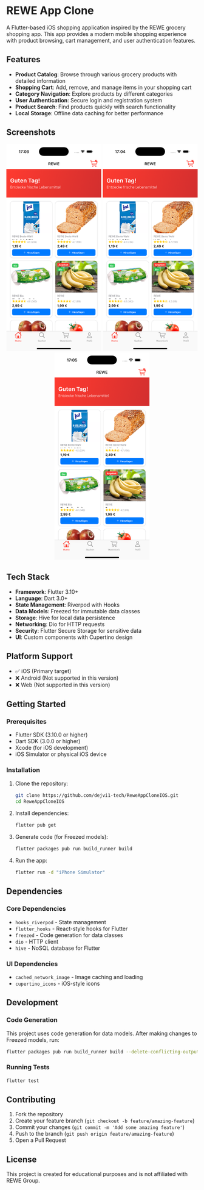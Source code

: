 # REWE App Clone

A Flutter-based iOS shopping application inspired by the REWE grocery shopping app. This app provides a modern mobile shopping experience with product browsing, cart management, and user authentication features.

## Features

- **Product Catalog**: Browse through various grocery products with detailed information
- **Shopping Cart**: Add, remove, and manage items in your shopping cart
- **Category Navigation**: Explore products by different categories
- **User Authentication**: Secure login and registration system
- **Product Search**: Find products quickly with search functionality
- **Local Storage**: Offline data caching for better performance

## Screenshots

<div align="center">
  <img src="screenshots/home_screen.png" width="250" alt="Home Screen"/>
  <img src="screenshots/product_list.png" width="250" alt="Product List"/>
  <img src="screenshots/app_overview.png" width="250" alt="App Overview"/>
</div>

## Tech Stack

- **Framework**: Flutter 3.10+
- **Language**: Dart 3.0+
- **State Management**: Riverpod with Hooks
- **Data Models**: Freezed for immutable data classes
- **Storage**: Hive for local data persistence
- **Networking**: Dio for HTTP requests
- **Security**: Flutter Secure Storage for sensitive data
- **UI**: Custom components with Cupertino design

## Platform Support

- ✅ iOS (Primary target)
- ❌ Android (Not supported in this version)
- ❌ Web (Not supported in this version)

## Getting Started

### Prerequisites

- Flutter SDK (3.10.0 or higher)
- Dart SDK (3.0.0 or higher)
- Xcode (for iOS development)
- iOS Simulator or physical iOS device

### Installation

1. Clone the repository:
   ```bash
   git clone https://github.com/dejvi1-tech/ReweAppCloneIOS.git
   cd ReweAppCloneIOS
   ```

2. Install dependencies:
   ```bash
   flutter pub get
   ```

3. Generate code (for Freezed models):
   ```bash
   flutter packages pub run build_runner build
   ```

4. Run the app:
   ```bash
   flutter run -d "iPhone Simulator"
   ```

## Dependencies

### Core Dependencies
- `hooks_riverpod` - State management
- `flutter_hooks` - React-style hooks for Flutter
- `freezed` - Code generation for data classes
- `dio` - HTTP client
- `hive` - NoSQL database for Flutter

### UI Dependencies
- `cached_network_image` - Image caching and loading
- `cupertino_icons` - iOS-style icons

## Development

### Code Generation

This project uses code generation for data models. After making changes to Freezed models, run:

```bash
flutter packages pub run build_runner build --delete-conflicting-outputs
```

### Running Tests

```bash
flutter test
```

## Contributing

1. Fork the repository
2. Create your feature branch (`git checkout -b feature/amazing-feature`)
3. Commit your changes (`git commit -m 'Add some amazing feature'`)
4. Push to the branch (`git push origin feature/amazing-feature`)
5. Open a Pull Request

## License

This project is created for educational purposes and is not affiliated with REWE Group.
